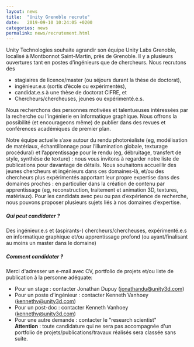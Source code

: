 ```yaml
---
layout: news
title:  "Unity Grenoble recrute"
date:   2019-09-10 10:24:05 +0200
categories: news
permalink: news/recrutement.html
---
```




Unity Technologies souhaite agrandir son équipe Unity Labs Grenoble, localisé à Montbonnot Saint-Martin, près de Grenoble. Il y a plusieurs ouvertures tant en postes d’ingénieurs que de chercheurs. Nous recrutons des
* stagiaires de licence/master (ou séjours durant la thèse de doctorat),
* ingénieur.e.s (sortis d’école ou expérimentés),
* candidat.e.s à une thèse de doctorat CIFRE, et
* Chercheurs/chercheuses, jeunes ou expérimenté.e.s.

Nous recherchons des personnes motivées et talentueuses intéressées par la recherche ou l'ingénierie en informatique graphique. Nous offrons la possibilité (et encourageons même) de publier dans des revues et conférences académiques de premier plan.

Notre équipe actuelle s’axe autour du rendu photoréaliste (eg, modélisation de matériaux, échantillonnage pour l’illumination globale, texturage procédural) et l’apprentissage pour le rendu
(eg, débruitage, transfert de style, synthèse de texture) : nous vous invitons à regarder notre liste de publications pour davantage de détails. Nous souhaitons accueillir des jeunes chercheurs et ingénieurs dans ces domaines-là, et/ou des chercheurs plus expérimentés apportant leur propre expertise dans des domaines proches : en particulier dans la création de contenu par apprentissage (eg, reconstruction, traitement et animation 3D, textures, matériaux). Pour les candidats avec peu ou pas d’expérience de recherche, nous pouvons proposer plusieurs sujets liés à nos domaines d’expertise.

##### Qui peut candidater ?
Des ingénieur.e.s et (aspirants-) chercheurs/chercheuses, expérimenté.e.s en informatique graphique et/ou apprentissage profond (ou ayant/finalisant au moins un master dans le domaine)

##### Comment candidater ?
Merci d'adresser un e-mail avec CV, portfolio de projets et/ou liste de publication à la personne adéquate: 
* Pour un stage : contacter Jonathan Dupuy (jonathandu@unity3d.com)
* Pour un poste d'ingénieur : contacter Kenneth Vanhoey (kennethv@unity3d.com)
* Pour un post-doc : contacter Kenneth Vanhoey (kennethv@unity3d.com)
* Pour une autre demande : contacter le "research scientist"   
**Attention** : toute candidature qui ne sera pas accompagnée d'un portfolio de projets/publications/travaux réalisés sera classée sans suite.

